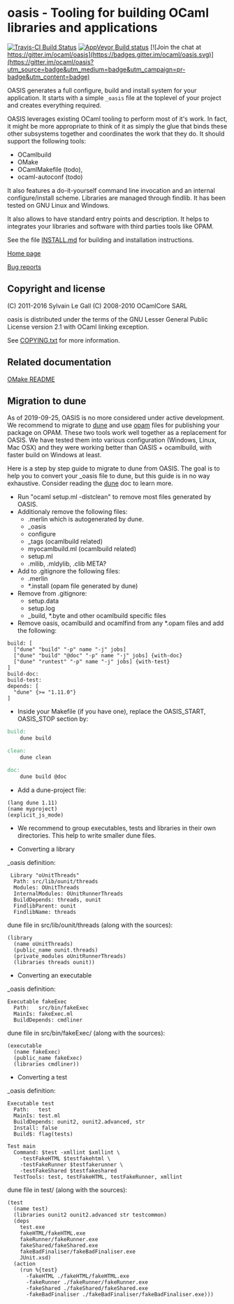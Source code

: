 <!--- OASIS_START --->
<!--- DO NOT EDIT (digest: fa5b2e44255b14951d927b0e054fa38f) --->

oasis - Tooling for building OCaml libraries and applications
=============================================================

[![Travis-CI Build Status](https://travis-ci.org/ocaml/oasis.svg?branch=master)](https://travis-ci.org/ocaml/oasis)
[![AppVeyor Build status](https://ci.appveyor.com/api/projects/status/42gumiqt5le643t2?svg=true)](https://ci.appveyor.com/project/gildor478/oasis)
[![Join the chat at https://gitter.im/ocaml/oasis](https://badges.gitter.im/ocaml/oasis.svg)](https://gitter.im/ocaml/oasis?utm_source=badge&utm_medium=badge&utm_campaign=pr-badge&utm_content=badge)

OASIS generates a full configure, build and install system for your
application. It starts with a simple `_oasis` file at the toplevel of your
project and creates everything required.

OASIS leverages existing OCaml tooling to perform most of it's work. In fact,
it might be more appropriate to think of it as simply the glue that binds
these other subsystems together and coordinates the work that they do. It
should support the following tools:

 * OCamlbuild
 * OMake
 * OCamlMakefile (todo),
 * ocaml-autoconf (todo)

It also features a do-it-yourself command line invocation and an internal
configure/install scheme. Libraries are managed through findlib. It has been
tested on GNU Linux and Windows.

It also allows to have standard entry points and description. It helps to
integrates your libraries and software with third parties tools like OPAM.

See the file [INSTALL.md](INSTALL.md) for building and installation
instructions.

[Home page](http://oasis.forge.ocamlcore.org/)

[Bug reports](https://github.com/ocaml/oasis/issues)

Copyright and license
---------------------

(C) 2011-2016 Sylvain Le Gall
(C) 2008-2010 OCamlCore SARL

oasis is distributed under the terms of the GNU Lesser General Public License
version 2.1 with OCaml linking exception.

See [COPYING.txt](COPYING.txt) for more information.

<!--- OASIS_STOP --->

Related documentation
---------------------

[OMake README](src/plugins/omake/README.md)


Migration to dune
-----------------

As of 2019-09-25, OASIS is no more considered under active development. We
recommend to migrate to [dune] and use [opam] files for publishing your package
on OPAM. These two tools work well together as a replacement for OASIS. We have
tested them into various configuration (Windows, Linux, Mac OSX) and they were
working better than OASIS + ocamlbuild, with faster build on Windows at least. 

[dune]: https://dune.readthedocs.io/en/latest/
[opam]: https://opam.ocaml.org

Here is a step by step guide to migrate to dune from OASIS. The goal is to help
you to convert your _oasis file to dune, but this guide is in no way
exhaustive. Consider reading the [dune] doc to learn more.

* Run "ocaml setup.ml -distclean" to remove most files generated by OASIS.
* Additionaly remove the following files:
  * .merlin which is autogenerated by dune.
  * _oasis
  * configure
  * _tags (ocamlbuild related)
  * myocamlbuild.ml (ocamlbuild related)
  * setup.ml
  * .mllib, .mldylib, .clib META?
* Add to .gitignore the following files:
  * .merlin
  * *.install (opam file generated by dune)
* Remove from .gitignore:
  * setup.data
  * setup.log
  * _build, *.byte and other ocamlbuild specific files
* Remove oasis, ocamlbuild and ocamlfind from any *.opam files and add the
  following:

```
build: [
  ["dune" "build" "-p" name "-j" jobs]
  ["dune" "build" "@doc" "-p" name "-j" jobs] {with-doc}
  ["dune" "runtest" "-p" name "-j" jobs] {with-test}
]
build-doc: 
build-test: 
depends: [
  "dune" {>= "1.11.0"}
]
```

* Inside your Makefile (if you have one), replace the OASIS_START, OASIS_STOP section by:

```makefile
build:
    dune build

clean:
    dune clean

doc:
    dune build @doc
```

* Add a dune-project file:

```
(lang dune 1.11)
(name myproject)
(explicit_js_mode)
```

* We recommend to group executables, tests and libraries in their own
  directories. This help to write smaller dune files. 

* Converting a library

_oasis definition:
```
 Library "oUnitThreads"
  Path: src/lib/ounit/threads
  Modules: OUnitThreads
  InternalModules: OUnitRunnerThreads
  BuildDepends: threads, ounit
  FindlibParent: ounit
  FindlibName: threads
```

dune file in src/lib/ounit/threads (along with the sources):
```
(library
  (name oUnitThreads)
  (public_name ounit.threads)
  (private_modules oUnitRunnerThreads)
  (libraries threads ounit))
```

* Converting an executable

_oasis definition:
```
Executable fakeExec
  Path:   src/bin/fakeExec
  MainIs: fakeExec.ml
  BuildDepends: cmdliner
```

dune file in src/bin/fakeExec/ (along with the sources):
```
(executable
  (name fakeExec)
  (public_name fakeExec)
  (libraries cmdliner))
```

* Converting a test

_oasis definition:
```
Executable test
  Path:   test
  MainIs: test.ml
  BuildDepends: ounit2, ounit2.advanced, str
  Install: false
  Build$: flag(tests)

Test main
  Command: $test -xmllint $xmllint \
    -testFakeHTML $testfakehtml \
    -testFakeRunner $testfakerunner \
    -testFakeShared $testfakeshared
  TestTools: test, testFakeHTML, testFakeRunner, xmllint
```

dune file in test/ (along with the sources):
```
(test                                                                           
  (name test)                                                                   
  (libraries ounit2 ounit2.advanced str testcommon)
  (deps                                                                         
    test.exe                                                                    
    fakeHTML/fakeHTML.exe                                                       
    fakeRunner/fakeRunner.exe                                                   
    fakeShared/fakeShared.exe                                                   
    fakeBadFinaliser/fakeBadFinaliser.exe                                       
    JUnit.xsd)                                                                  
  (action                                                                       
    (run %{test}                                                                
      -fakeHTML ./fakeHTML/fakeHTML.exe                                         
      -fakeRunner ./fakeRunner/fakeRunner.exe                                   
      -fakeShared ./fakeShared/fakeShared.exe                                   
      -fakeBadFinaliser ./fakeBadFinaliser/fakeBadFinaliser.exe)))
```
